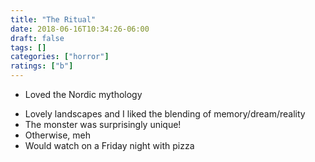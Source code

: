 ```yaml
---
title: "The Ritual"
date: 2018-06-16T10:34:26-06:00
draft: false
tags: []
categories: ["horror"]
ratings: ["b"]
---
```


* Loved the Nordic mythology
<!--more-->
* Lovely landscapes and I liked the blending of memory/dream/reality
* The monster was surprisingly unique!
* Otherwise, meh
* Would watch on a Friday night with pizza